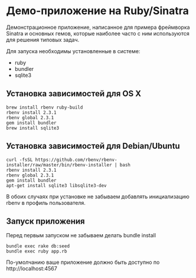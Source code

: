 # Демо-приложение на Ruby/Sinatra

Демонстрационное приложение, написанное для примера фреймворка Sinatra и основных гемов, которые наиболее часто с ним используются для решения типовых задач.

Для запуска необходимы установленные в системе:
- ruby
- bundler
- sqlite3

## Установка зависимостей для OS X
```
brew install rbenv ruby-build
rbenv install 2.3.1
rbenv global 2.3.1
gem install bundler
brew install sqlite3
```

## Установка зависимостей для Debian/Ubuntu
```
curl -fsSL https://github.com/rbenv/rbenv-installer/raw/master/bin/rbenv-installer | bash
rbenv install 2.3.1
rbenv global 2.3.1
gem install bundler
apt-get install sqlite3 libsqlite3-dev
```

В обоих случаях при установке не забываем добавлять инициализацию rbenv в профиль пользователя.

## Запуск приложения

Перед первым запуском не забываем делать bundle install

```
bundle exec rake db:seed
bundle exec ruby app.rb
```

По-умолчанию ваше приложение должно быть доступно по http://localhost:4567
